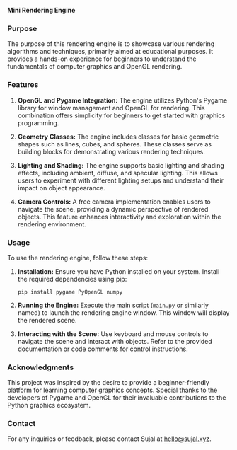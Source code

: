 **Mini Rendering Engine**

### Purpose
The purpose of this rendering engine is to showcase various rendering algorithms and techniques, primarily aimed at educational purposes. It provides a hands-on experience for beginners to understand the fundamentals of computer graphics and OpenGL rendering.

### Features
1. **OpenGL and Pygame Integration:** The engine utilizes Python's Pygame library for window management and OpenGL for rendering. This combination offers simplicity for beginners to get started with graphics programming.
  
2. **Geometry Classes:** The engine includes classes for basic geometric shapes such as lines, cubes, and spheres. These classes serve as building blocks for demonstrating various rendering techniques.
  
3. **Lighting and Shading:** The engine supports basic lighting and shading effects, including ambient, diffuse, and specular lighting. This allows users to experiment with different lighting setups and understand their impact on object appearance.

4. **Camera Controls:** A free camera implementation enables users to navigate the scene, providing a dynamic perspective of rendered objects. This feature enhances interactivity and exploration within the rendering environment.

### Usage
To use the rendering engine, follow these steps:

1. **Installation:** Ensure you have Python installed on your system. Install the required dependencies using pip:
   ```
   pip install pygame PyOpenGL numpy
   ```
   
2. **Running the Engine:** Execute the main script (`main.py` or similarly named) to launch the rendering engine window. This window will display the rendered scene.

3. **Interacting with the Scene:** Use keyboard and mouse controls to navigate the scene and interact with objects. Refer to the provided documentation or code comments for control instructions.


### Acknowledgments
This project was inspired by the desire to provide a beginner-friendly platform for learning computer graphics concepts. Special thanks to the developers of Pygame and OpenGL for their invaluable contributions to the Python graphics ecosystem.

### Contact
For any inquiries or feedback, please contact Sujal at hello@sujal.xyz.
